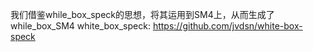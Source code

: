 我们借鉴while_box_speck的思想，将其运用到SM4上，从而生成了while_box_SM4
white_box_speck: https://github.com/jvdsn/white-box-speck
